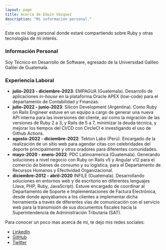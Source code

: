 ```yaml
---
layout: page
title: Acerca de Edwin Vásquez
description: "Mi información personal."
---
```


Este es mi blog personal donde estaré compartiendo sobre Ruby y otras tecnologías de mi interés.

### Información Personal

Soy Técnico en Desarrollo de Software, egresado de la Universidad Galileo Galilei de Guatemala.

### Experiencia Laboral

- **julio-2023 - diciembre-2023**:  EMPAGUA (Guatemala). Desarrollo de aplicaciones _in-house_ en la plataforma Oracle APEX (low-code) para el departamento de Contabilidad y Finanzas.
- **julio-2022 - junio-2023**:      Silicon Development (Argentina). Como Ruby on Rails Engineer estuve en un equipo a cargo de generar una nueva API interna para las inversiones del cliente, así como la migración de las versiones de Ruby 2 a 3, y Rails de 5 a 7, minimizar la deuda técnica, y mejorar los tiempos del CI/CD con CircleCI e investigando el uso de Github Actions.
- **agosto-2022 - diciembre-2022**: Tekton Labs (Perú). Encargado de la realización de un sitio web para agendar citas con celebridades del deporte principalmente y otros oradores para diferentes comunidades.
- **mayo-2020 - enero-2022**:       PDC Latinoamerica (Guatemala). Generando soluciones a nivel negocio con Ruby on Rails v5 y Angular v12 para el comercio de bienes de consumo y su logística, para el Departamento de Recursos Humanos y Efectividad Organizacional.
- **diciembre-2012 - abril-2020**   INFILE (Guatemala). Desarrollando soluciones en entornos web y de escritorio en diferentes lenguajes (Java, PHP, Ruby, JavaScript). Estuve encargado de coordinar al Departamento de Soporte e Implementaciones de Factura Electrónica, desde donde apoyábamos a los clientes a implementar dicha herramienta a través de diferentes vías de comunicación con el servicio web para la transmisión de sus documentos fiscales hacia la Superintendencia de Administración Tributaria (SAT).

Para conocer un poco mas acerca de mí, te dejo mis redes sociales:
- [LinkedIn](https://www.linkedin.com/in/edwin-einsen-vasquez-velasquez)
- [GitHub](https://github.com/ZarakiLancelot)
- [Twitter](https://twitter.com/DevChapin)
